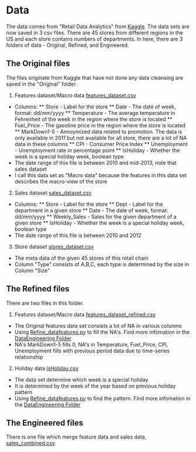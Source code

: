 # Data
The data comes from "Retail Data Analytics" from <a href="https://www.kaggle.com/manjeetsingh/retaildataset">Kaggle</a>. The data sets are now saved in 3 csv files. There are 45 stores from different regions in the US and each store contains numbers of departments. In here, there are 3 folders of data - Original, Refined, and Engineered.

## The Original files
The files originate from Kaggle that have not done any data cleansing are saved in the "Original" folder.<br>
1. Features dataset/Macro data [features_dataset.csv](/Original/features_dataset.csv)
* Columns:
** Store - Label for the store
** Date - The date of week, format: dd/mm/yyyy
** Temperature - The average temperature in Fehrenheit of the week in the region where the store is located
** Fuel_Price - The gasoline price in the region where the store is located
** MarkDown1-5 - Annoymized data related to promotion. The data is only available in 2011 but not available for all store, there are a lot of NA data in these columns
** CPI - Consumer Price Index
** Unemployment - Unemployment rate in percentage point
** IsHoliday - Whether the week is a special holiday week, boolean type
* The date range of this file is between 2010 and mid-2013, note that sales dataset
* I call this data set as "Macro data" because the features in this data set describes the macro-view of the store

2. Sales dataset [sales_dataset.csv](Original/sales_dataset.csv)
* Columns:
** Store - Label for the store
** Dept - Label for the department in a given store
** Date - The date of week, format: dd/mm/yyyy
** Weekly_Sales - Sales for the given department of a given store
** IsHoliday - Whether the week is a special holiday week, boolean type
* The date range of this file is between 2010 and 2012

3. Store dataset [stores_dataset.csv](Original/stores_dataset.csv)
* The meta data of the given 45 stores of this retail chain
* Column "Type" consists of A,B,C, each type is determined by the size in Column "Size"

## The Refined files
There are two files in this folder.
1. Features dataset/Macro data [features_dataset_refined.csv](Refined/features_dataset_refined.csv)
* The Original features data set consists a lot of NA in various columns
* Using [Refine_datafeatures.py](../DataEngineering/Refine_datafeatures.py) to fill the NA's. Find more infomation in the [DataEngineering Folder](../DataEngineering)
* NA's MarkDown1-5 fills 0, NA's in Temperature, Fuel_Price, CPI, Unemployment fills with previous period data due to time-series relationship
2. Holiday data [IsHoliday.csv](Refined/IsHoliday.csv)
* The data set determine which week is a special holiday
* It is determined by the week of the year based on previous holiday pattern
* Using [Refine_datafeatures.py](../DataEngineering/Refine_datafeatures.py) to find the pattern. Find more infomation in the [DataEngineering Folder](../DataEngineering)

## The Engineered files
There is one file which merge feature data and sales data, [sales_combined.csv](/Engineered/sales_combined.csv).
